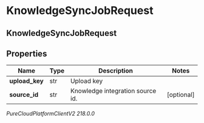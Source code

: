 # KnowledgeSyncJobRequest

## KnowledgeSyncJobRequest

## Properties

|Name | Type | Description | Notes|
|------------ | ------------- | ------------- | -------------|
| **upload_key** | str | Upload key | |
| **source_id** | str | Knowledge integration source id. | [optional] |



_PureCloudPlatformClientV2 218.0.0_
